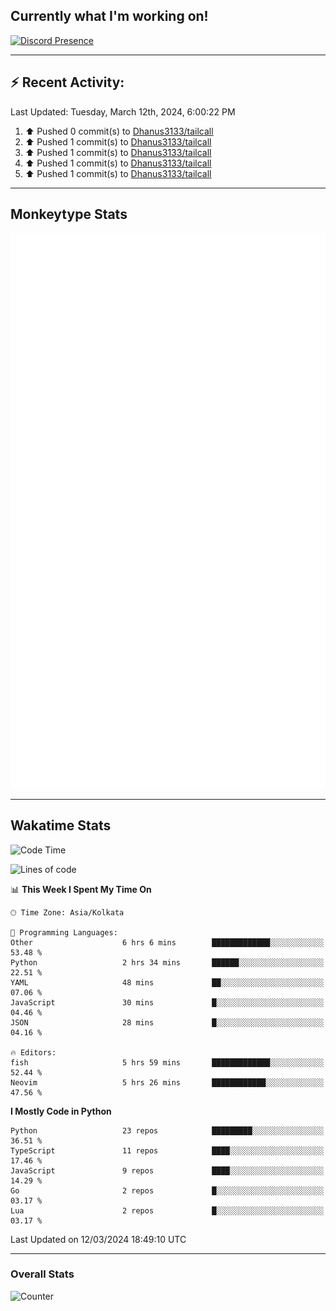 ## Currently what I'm working on!
[![Discord Presence](https://lanyard.cnrad.dev/api/534981034400284712)](https://discord.com/users/534981034400284712)

---

## :zap: Recent Activity:
<!--RECENT_ACTIVITY:last_update-->
Last Updated: Tuesday, March 12th, 2024, 6:00:22 PM
<!--RECENT_ACTIVITY:last_update_end-->
<!--RECENT_ACTIVITY:start-->
1. ⬆️ Pushed 0 commit(s) to [Dhanus3133/tailcall](https://github.com/Dhanus3133/tailcall)<br>
2. ⬆️ Pushed 1 commit(s) to [Dhanus3133/tailcall](https://github.com/Dhanus3133/tailcall)<br>
3. ⬆️ Pushed 1 commit(s) to [Dhanus3133/tailcall](https://github.com/Dhanus3133/tailcall)<br>
4. ⬆️ Pushed 1 commit(s) to [Dhanus3133/tailcall](https://github.com/Dhanus3133/tailcall)<br>
5. ⬆️ Pushed 1 commit(s) to [Dhanus3133/tailcall](https://github.com/Dhanus3133/tailcall)<br>
<!--RECENT_ACTIVITY:end-->

---

## Monkeytype Stats
<a href="https://monkeytype.com/profile/dhanus">
  <img src="https://raw.githubusercontent.com/Dhanus3133/Dhanus3133/monkeytype/monkeytype-lbpb.svg" alt="Monkeytype Profile" />
</a>

---

## Wakatime Stats
<!--START_SECTION:waka-->
![Code Time](http://img.shields.io/badge/Code%20Time-1%2C695%20hrs%2029%20mins-blue)

![Lines of code](https://img.shields.io/badge/From%20Hello%20World%20I%27ve%20Written-4.9%20million%20lines%20of%20code-blue)

📊 **This Week I Spent My Time On** 

```text
🕑︎ Time Zone: Asia/Kolkata

💬 Programming Languages: 
Other                    6 hrs 6 mins        █████████████░░░░░░░░░░░░   53.48 % 
Python                   2 hrs 34 mins       ██████░░░░░░░░░░░░░░░░░░░   22.51 % 
YAML                     48 mins             ██░░░░░░░░░░░░░░░░░░░░░░░   07.06 % 
JavaScript               30 mins             █░░░░░░░░░░░░░░░░░░░░░░░░   04.46 % 
JSON                     28 mins             █░░░░░░░░░░░░░░░░░░░░░░░░   04.16 % 

🔥 Editors: 
fish                     5 hrs 59 mins       █████████████░░░░░░░░░░░░   52.44 % 
Neovim                   5 hrs 26 mins       ████████████░░░░░░░░░░░░░   47.56 % 
```

**I Mostly Code in Python** 

```text
Python                   23 repos            █████████░░░░░░░░░░░░░░░░   36.51 % 
TypeScript               11 repos            ████░░░░░░░░░░░░░░░░░░░░░   17.46 % 
JavaScript               9 repos             ████░░░░░░░░░░░░░░░░░░░░░   14.29 % 
Go                       2 repos             █░░░░░░░░░░░░░░░░░░░░░░░░   03.17 % 
Lua                      2 repos             █░░░░░░░░░░░░░░░░░░░░░░░░   03.17 % 
```




 Last Updated on 12/03/2024 18:49:10 UTC
<!--END_SECTION:waka-->
---

### Overall Stats

<img src="https://moe-counter.glitch.me/get/@Dhanus3133?theme=asoul" alt="Counter" />
